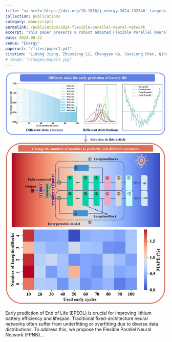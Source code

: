 ```yaml
---
title: "<a href='https://doi.org/10.1016/j.energy.2024.132840' target='_blank'>A Robust Adapted Flexible Parallel Neural Network Architecture for Early Prediction of Lithium Battery Lifespan</a>"
collection: publications
category: manuscripts
permalink: /publication/2024-flexible-parallel-neural-network
excerpt: "This paper presents a robust adapted Flexible Parallel Neural Network (FPNN) architecture for the early prediction of lithium battery lifespan, demonstrating superior predictive performance on the MIT dataset."
date: 2024-08-22
venue: "Energy"
paperurl: "/files/paper1.pdf"
citation: 'Lidang Jiang, Zhuoxiang Li, Changyan Hu, Junxiong Chen, Qingsong Huang, Ge He. "A Robust Adapted Flexible Parallel Neural Network Architecture for Early Prediction of Lithium Battery Lifespan." <i>Energy</i>, 308:132840, 2024.'
# image: "/images/paper1.jpg"
---
```


<!-- 自定义内容开始 -->
<div class="publication-custom-layout">
  <!-- 左侧图片列 -->
  <div class="publication-image">
    <img src="/images/paper1.jpg" alt="Paper Image">
  </div>

  <!-- 右侧文本列 -->
  <div class="publication-text">
    <p>Early prediction of End of Life (EPEOL) is crucial for improving lithium battery efficiency and lifespan. Traditional fixed-architecture neural networks often suffer from underfitting or overfitting due to diverse data distributions. To address this, we propose the Flexible Parallel Neural Network (FPNN)...</p>
    <!-- 您可以在这里添加更多内容 -->
  </div>
</div>
